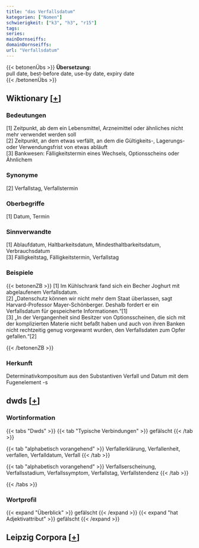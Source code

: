 ```yaml
---
title: "das Verfallsdatum"
kategorien: ["Nomen"]
schwierigkeit: ["k3", "h3", "r15"]
tags:
series:
mainDornseiffs:
domainDornseiffs:
url: "Verfallsdatum"
---
```


{{< betonenÜbs >}}
**Übersetzung:**  
pull date, best-before  date, use-by date, expiry  date  
{{< /betonenÜbs >}}

## Wiktionary [[+](https://de.wiktionary.org/wiki/Verfallsdatum)]

### Bedeutungen
[1] Zeitpunkt, ab dem ein Lebensmittel, Arzneimittel oder ähnliches nicht mehr verwendet werden soll  
[2] Zeitpunkt, an dem etwas verfällt, an dem die Gültigkeits-, Lagerungs- oder Verwendungsfrist von etwas abläuft  
[3] Bankwesen: Fälligkeitstermin eines Wechsels, Optionsscheins oder Ähnlichem  

### Synonyme
[2] Verfallstag, Verfallstermin  

### Oberbegriffe
[1] Datum, Termin  

### Sinnverwandte
[1] Ablaufdatum, Haltbarkeitsdatum, Mindesthaltbarkeitsdatum, Verbrauchsdatum  
[3] Fälligkeitstag, Fälligkeitstermin, Verfallstag  

### Beispiele
{{< betonenZB >}}
[1] Im Kühlschrank fand sich ein Becher Joghurt mit abgelaufenem Verfallsdatum.  
[2] „Datenschutz können wir nicht mehr dem Staat überlassen, sagt Harvard-Professor Mayer-Schönberger. Deshalb fordert er ein Verfallsdatum für gespeicherte Informationen.“[1]  
[3] „In der Vergangenheit sind Besitzer von Optionsscheinen, die sich mit der komplizierten Materie nicht befaßt haben und auch von ihren Banken nicht rechtzeitig genug vorgewarnt wurden, den Verfallsdaten zum Opfer gefallen.“[2]  

{{< /betonenZB >}}
### Herkunft
Determinativkompositum aus den Substantiven Verfall und Datum mit dem Fugenelement -s  



## dwds [[+](https://www.dwds.de/wb/Verfallsdatum)]

### Wortinformation
{{< tabs "Dwds" >}}
{{< tab "Typische Verbindungen" >}}
gefälscht
{{< /tab >}}

{{< tab "alphabetisch vorangehend" >}}
Verfallerklärung, Verfallenheit, verfallen, Verfalldatum, Verfall
{{< /tab >}}

{{< tab "alphabetisch vorangehend" >}}
Verfallserscheinung, Verfallsstadium, Verfallssymptom, Verfallstag, Verfallstendenz
{{< /tab >}}

{{< /tabs >}}

### Wortprofil
{{< expand "Überblick" >}} gefälscht {{< /expand >}}
{{< expand "hat Adjektivattribut" >}} gefälscht {{< /expand >}}

## Leipzig Corpora [[+](https://corpora.uni-leipzig.de/en/res?word=Verfallsdatum&corpusId=deu_newscrawl-public_2018)]

